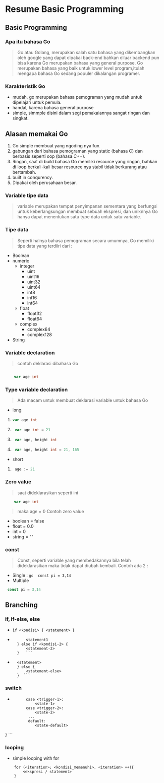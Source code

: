 # Resume Basic Programming

## Basic Programming
### Apa itu bahasa Go
> Go atau Golang, merupakan salah satu bahasa yang dikembangkan oleh google yang dapat dipakai back-end bahkan diluar backend pun bisa karena Go merupakan bahasa yang general purpose. Go merupakan bahasa yang baik untuk lower level program,itulah mengapa bahasa Go sedang populer dikalangan programer.

### Karakteristik Go 
* mudah, go merupakan bahasa pemograman yang mudah untuk dipelajari untuk pemula.
* handal, karena bahasa general purpose
* simple, simmple disini dalam segi pemakaiannya sangat ringan dan singkat.

## Alasan memakai Go
1. Go simple membuat yang ngoding nya fun.
2. gabungan dari bahasa pemograman yang static (bahasa C) dan berbasis seperti oop (bahasa C++).
3. Ringan, saat di build bahasa Go memiliki resource yang ringan, bahkan di loop berkali-kali besar resource nya stabil tidak berkurang atau bertambah.
4. built in conqurency.
5. Dipakai oleh perusahaan besar.

### Variable tipe data
> variable merupakan tempat penyimpanan sementara yang berfungsi untuk keberlangsungan membuat sebuah ekspresi, dan uniknnya Go hanya dapat menentukan satu type data untuk satu variable.

### Tipe data
> Seperti halnya bahasa pemograman secara umumnya, Go memiliki tipe data yang terdiiri dari :
* Boolean
* numeric 
    + integer
        - uint
        - uint16
        - uint32
        - uint64
        - int8
        - int16
        - int64
    + float
        - float32
        - float64
    + complex
        - complex64
        - complex128
* String

### Variable declaration 
> contoh deklarasi dibahasa Go
```go

    var age int

```

### Type variable declaration 
> Ada macam untuk membuat deklarasi variable untuk bahasa Go

* long

 1. ```go
    var age int 
2. ```go
    var age int = 21 
3. ```go
    var age, height int 

4. ```go
    var age, height int = 21, 165 

* short

1. ```go 
    age := 21
    ```

### Zero value
> saat dideklarasikan seperti ini
```go 
    var age int
```
> maka age = 0
> Contoh zero value
 * boolean = false
 * float = 0.0
 * int = 0
 * string = ""

### const 
> Const, seperti variable yang membedakannya bila telah dideklarasikan maka tidak dapat diubah kembali.
> Contoh ada 2 :
* Single : ```go  const pi = 3,14 ```
* Multiple 
```go
 const pi = 3,14 
```

## Branching
### if, if-else, else
* ``` if <kondisi> { <statement> } ```
* ``` if <kondisi> {
        statement1
    } else if <kondisi-2> {
        <statement-2>
    }   ```
* ``` if <kondisi> {
    <statement>
    } else {
        <statement-else>
    }  ```
### switch 
* ``` switch <trigger> {
        case <trigger-1>:
            <state-1>
        case <trigger-2>:
            <state-2>
         ...
         default: 
            <state-default>
} ```

### looping
* simple looping with for
```
    for (<iteration>; <kondisi_memenuhi>, <iteration> ++){
        <ekspresi / statement> 
    }
```
